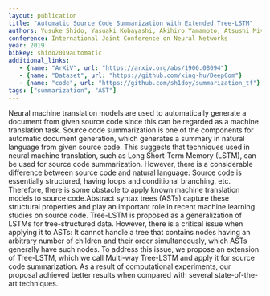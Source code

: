 ```yaml
---
layout: publication
title: "Automatic Source Code Summarization with Extended Tree-LSTM"
authors: Yusuke Shido, Yasuaki Kobayashi, Akihiro Yamamoto, Atsushi Miyamoto, Tadayuki Matsumura
conference: International Joint Conference on Neural Networks
year: 2019
bibkey: shido2019automatic
additional_links:
   - {name: "ArXiV", url: "https://arxiv.org/abs/1906.08094"}
   - {name: "Dataset", url: "https://github.com/xing-hu/DeepCom"}
   - {name: "code", url: "https://github.com/sh1doy/summarization_tf"}
tags: ["summarization", "AST"]
---
```

Neural machine translation models are used to automatically generate a document from given source code since this can be regarded as a machine translation task. Source code summarization is one of the components for automatic document generation, which generates a summary in natural language from given source code. This suggests that techniques used in neural machine translation, such as Long Short-Term Memory (LSTM), can be used for source code summarization. However, there is a considerable difference between source code and natural language: Source code is essentially structured, having loops and conditional branching, etc. Therefore, there is some obstacle to apply known machine translation models to source code.Abstract syntax trees (ASTs) capture these structural properties and play an important role in recent machine learning studies on source code. Tree-LSTM is proposed as a generalization of LSTMs for tree-structured data. However, there is a critical issue when applying it to ASTs: It cannot handle a tree that contains nodes having an arbitrary number of children and their order simultaneously, which ASTs generally have such nodes. To address this issue, we propose an extension of Tree-LSTM, which we call Multi-way Tree-LSTM and apply it for source code summarization. As a result of computational experiments, our proposal achieved better results when compared with several state-of-the-art techniques.
